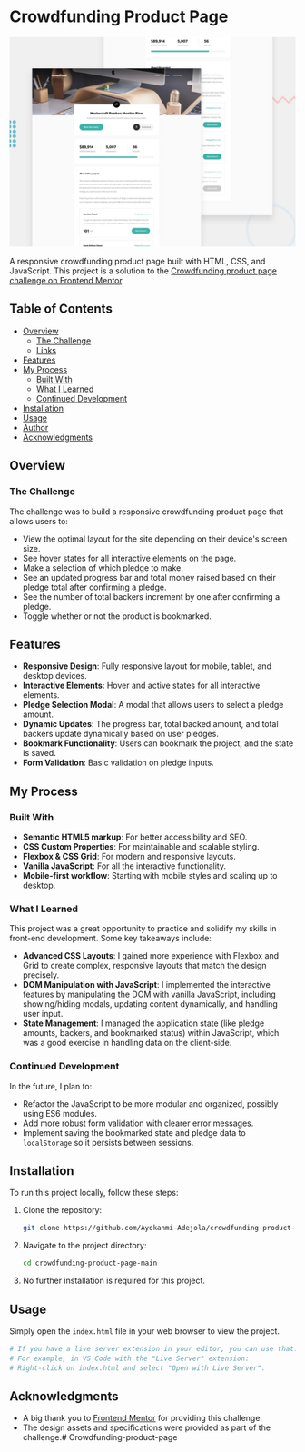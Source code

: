 # Crowdfunding Product Page

![Mastercraft Bamboo Monitor Riser](preview.jpg)

A responsive crowdfunding product page built with HTML, CSS, and JavaScript. This project is a solution to the [Crowdfunding product page challenge on Frontend Mentor](https://www.frontendmentor.io/challenges/crowdfunding-product-page-7uvcZe7ZR).

## Table of Contents

- [Overview](#overview)
  - [The Challenge](#the-challenge)
  - [Links](#links)
- [Features](#features)
- [My Process](#my-process)
  - [Built With](#built-with)
  - [What I Learned](#what-i-learned)
  - [Continued Development](#continued-development)
- [Installation](#installation)
- [Usage](#usage)
- [Author](#author)
- [Acknowledgments](#acknowledgments)

## Overview

### The Challenge

The challenge was to build a responsive crowdfunding product page that allows users to:

-   View the optimal layout for the site depending on their device's screen size.
-   See hover states for all interactive elements on the page.
-   Make a selection of which pledge to make.
-   See an updated progress bar and total money raised based on their pledge total after confirming a pledge.
-   See the number of total backers increment by one after confirming a pledge.
-   Toggle whether or not the product is bookmarked.


## Features

-   **Responsive Design**: Fully responsive layout for mobile, tablet, and desktop devices.
-   **Interactive Elements**: Hover and active states for all interactive elements.
-   **Pledge Selection Modal**: A modal that allows users to select a pledge amount.
-   **Dynamic Updates**: The progress bar, total backed amount, and total backers update dynamically based on user pledges.
-   **Bookmark Functionality**: Users can bookmark the project, and the state is saved.
-   **Form Validation**: Basic validation on pledge inputs.

## My Process

### Built With

-   **Semantic HTML5 markup**: For better accessibility and SEO.
-   **CSS Custom Properties**: For maintainable and scalable styling.
-   **Flexbox & CSS Grid**: For modern and responsive layouts.
-   **Vanilla JavaScript**: For all the interactive functionality.
-   **Mobile-first workflow**: Starting with mobile styles and scaling up to desktop.

### What I Learned

This project was a great opportunity to practice and solidify my skills in front-end development. Some key takeaways include:

-   **Advanced CSS Layouts**: I gained more experience with Flexbox and Grid to create complex, responsive layouts that match the design precisely.
-   **DOM Manipulation with JavaScript**: I implemented the interactive features by manipulating the DOM with vanilla JavaScript, including showing/hiding modals, updating content dynamically, and handling user input.
-   **State Management**: I managed the application state (like pledge amounts, backers, and bookmarked status) within JavaScript, which was a good exercise in handling data on the client-side.

### Continued Development

In the future, I plan to:

-   Refactor the JavaScript to be more modular and organized, possibly using ES6 modules.
-   Add more robust form validation with clearer error messages.
-   Implement saving the bookmarked state and pledge data to `localStorage` so it persists between sessions.

## Installation

To run this project locally, follow these steps:

1.  Clone the repository:
    ```sh
    git clone https://github.com/Ayokanmi-Adejola/crowdfunding-product-page.git
    ```
2.  Navigate to the project directory:
    ```sh
    cd crowdfunding-product-page-main
    ```
3.  No further installation is required for this project.

## Usage

Simply open the `index.html` file in your web browser to view the project.

```sh
# If you have a live server extension in your editor, you can use that.
# For example, in VS Code with the "Live Server" extension:
# Right-click on index.html and select "Open with Live Server".
```


## Acknowledgments

-   A big thank you to [Frontend Mentor](https://www.frontendmentor.io) for providing this challenge.
-   The design assets and specifications were provided as part of the challenge.# Crowdfunding-product-page
